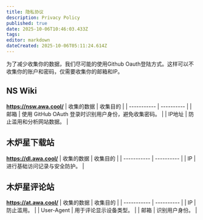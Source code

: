 ```yaml
---
title: 隐私协议
description: Privacy Policy
published: true
date: 2025-10-06T10:46:03.433Z
tags: 
editor: markdown
dateCreated: 2025-10-06T05:11:24.614Z
---
```


为了减少收集你的数据，我们尽可能的使用Github Oauth登陆方式。这样可以不收集你的账户和密码，仅需要收集你的邮箱和IP。

## NS Wiki
**https://nsw.awa.cool/**
| 收集的数据 | 收集目的 |
| ----------- | ---------- |
| 邮箱    | 使用 GitHub OAuth 登录时识别用户身份，避免收集密码。 |
| IP地址  | 防止滥用和分析网站数据。 |

## 木炉星下载站
**https://dl.awa.cool/**
| 收集的数据 | 收集目的 |
| ----------- | ---------- |
| IP | 进行基础访问记录与安全防护。 |


## 木炉星评论站
**https://at.awa.cool/**
| 收集的数据 | 收集目的 |
| ----------- | ---------- |
| IP          | 防止滥用。 |
| User-Agent  | 用于评论显示设备类型。 |
| 邮箱         | 识别用户身份。 |

